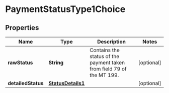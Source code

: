 
# PaymentStatusType1Choice

## Properties
Name | Type | Description | Notes
------------ | ------------- | ------------- | -------------
**rawStatus** | **String** | Contains the status of the payment taken from field 79 of the MT 199. |  [optional]
**detailedStatus** | [**StatusDetails1**](StatusDetails1.md) |  |  [optional]



